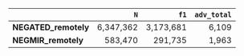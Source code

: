 |                      |       `N` |      `f1` |   `adv_total` |
|:---------------------|----------:|----------:|--------------:|
| **NEGATED_remotely** | 6,347,362 | 3,173,681 |         6,109 |
| **NEGMIR_remotely**  |   583,470 |   291,735 |         1,963 |